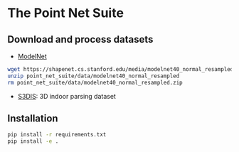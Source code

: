 # The Point Net Suite

## Download and process datasets
* [ModelNet](https://shapenet.cs.stanford.edu/media/modelnet40_normal_resampled.zip)
```bash
wget https://shapenet.cs.stanford.edu/media/modelnet40_normal_resampled.zip --no-check-certificate
unzip point_net_suite/data/modelnet40_normal_resampled
rm point_net_suite/data/modelnet40_normal_resampled.zip
```

* [S3DIS](http://buildingparser.stanford.edu/dataset.html): 3D indoor parsing dataset

## Installation
```bash
pip install -r requirements.txt
pip install -e .
```
